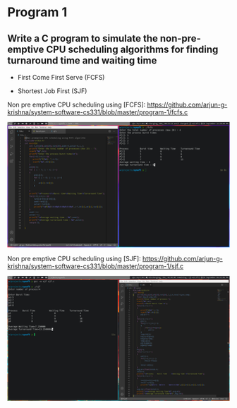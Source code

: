 # Program 1

## Write a C program to simulate the non-pre-emptive CPU scheduling algorithms for finding turnaround time and waiting time

- First Come First Serve (FCFS)

- Shortest Job First (SJF)


Non pre emptive CPU scheduling using [FCFS]: https://github.com/arjun-g-krishna/system-software-cs331/blob/master/program-1/fcfs.c



![](2020-09-26-112814_1920x1080_scrot.png)


Non pre emptive CPU scheduling using [SJF]: https://github.com/arjun-g-krishna/system-software-cs331/blob/master/program-1/sjf.c



![](2020-09-26-164105_1920x1080_scrot.png)
